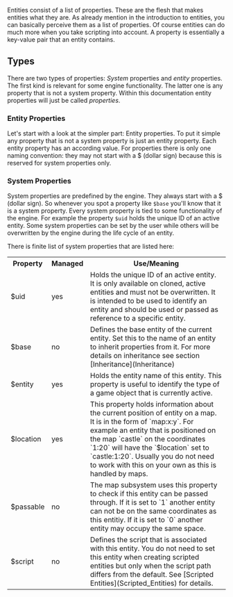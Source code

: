Entities consist of a list of properties. These are the flesh that makes
entities what they are. As already mention in the introduction to entities, you
can basically perceive them as a list of properties. Of course entities can do
much more when you take scripting into account. A property is essentially a
key-value pair that an entity contains.

## Types
There are two types of properties: *System* properties and *entity* properties.
The first kind is relevant for some engine functionality. The latter one is any
property that is not a system property. Within this documentation entity
properties will just be called *properties*.

### Entity Properties
Let's start with a look at the simpler part: Entity properties. To put it simple
any property that is not a system property is just an entity property. Each
entity property has an according value. For properties there is only one naming
convention: they may not start with a $ (dollar sign) because this is reserved
for system properties only.

### System Properties
System properties are predefined by the engine. They always start with a $
(dollar sign). So whenever you spot a property like `$base` you'll know that it
is a system property. Every system property is tied to some functionality of the
engine. For example the property `$uid` holds the unique ID of an active entity.
Some system properties can be set by the user while others will be overwritten
by the engine during the life cycle of an entity.

There is finite list of system properties that are listed here:

<table>
<tr><th>Property</th><th>Managed</th><th>Use/Meaning</th></tr>
<tr>
  <td>$uid</td>
  <td>yes</td>
  <td>Holds the unique ID of an active entity. It is only available on cloned,
      active entities and must not be overwritten. It is intended to be used to
      identify an entity and should be used or passed as reference to a specific
      entity.</td>
</tr>
<tr>
  <td>$base</td>
  <td>no</td>
  <td>Defines the base entity of the current entity. Set this to the name of an
      entity to inherit properties from it. For more details on inheritance see
      section [Inheritance](Inheritance)</td>
</tr>
<tr>
  <td>$entity</td>
  <td>yes</td>
  <td>Holds the entity name of this entity. This property is useful to identify
      the type of a game object that is currently active.</td>  
</tr>
<tr>
  <td>$location</td>
  <td>yes</td>
  <td>This property holds information about the current position of entity on a
      map. It is in the form of `map:x:y`. For example an entity that is
      positioned on the map `castle` on the coordinates `1:20` will have the
      `$location` set to `castle:1:20`. Usually you do not need to work with
      this on your own as this is handled by maps.</td>
</tr>
<tr>
  <td>$passable</td>
  <td>no</td>
  <td>The map subsystem uses this property to check if this entity can be passed
      through. If it is set to `1` another entity can not be on the same coordinates
      as this entitiy. If it is set to `0` another entity may occupy the same space.</td>
</tr>
<tr>
  <td>$script</td>
  <td>no</td>
  <td>Defines the script that is associated with this entity. You do not need to
      set this entity when creating scripted entities but only when the script
      path differs from the default. See [Scripted Entities](Scripted_Entities)
      for details.</td>
</tr>
</table>
